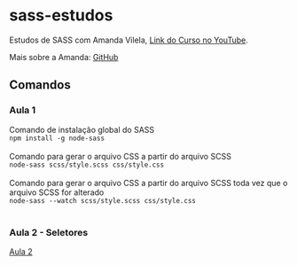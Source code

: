 # sass-estudos

Estudos de SASS com Amanda Vilela, [Link do Curso no YouTube](https://www.youtube.com/watch?v=XwPSWKnZIg4&list=PL97KElaimHeGRtfkksKwxg6IGVZi_cR7J). <br>

Mais sobre a Amanda: [GitHub](https://github.com/amandavilela)

## Comandos

### Aula 1
Comando de instalação global do SASS <br>
`npm install -g node-sass`<br>
<br>
Comando para gerar o arquivo CSS a partir do arquivo SCSS<br>
`node-sass scss/style.scss css/style.css`<br>
<br>
Comando para gerar o arquivo CSS a partir do arquivo SCSS toda vez que o arquivo SCSS for alterado<br>
`node-sass --watch scss/style.scss css/style.css`<br>
<br>

### Aula 2 - Seletores
[Aula 2](https://www.youtube.com/watch?v=gT3VS98FxBc&list=PL97KElaimHeGRtfkksKwxg6IGVZi_cR7J&index=2)